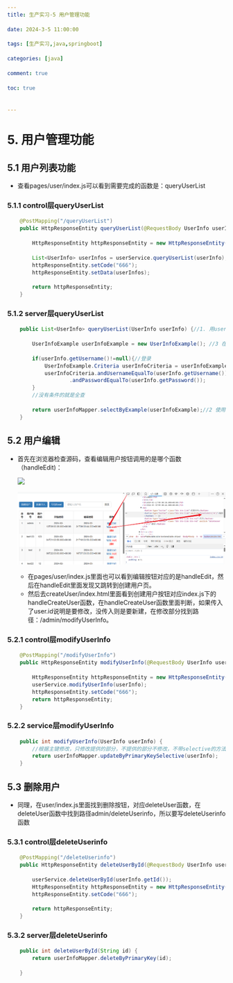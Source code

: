 ```yaml
---
title: 生产实习-5 用户管理功能

date: 2024-3-5 11:00:00

tags: [生产实习,java,springboot]

categories: [java]

comment: true

toc: true


---
```


#
<!--more-->



# 5. 用户管理功能

## 5.1 用户列表功能

- 查看pages/user/index.js可以看到需要完成的函数是：queryUserList

### 5.1.1 control层queryUserList

```java
    @PostMapping("/queryUserList")
    public HttpResponseEntity queryUserList(@RequestBody UserInfo userInfo){

        HttpResponseEntity httpResponseEntity = new HttpResponseEntity();

        List<UserInfo> userInfos = userService.queryUserList(userInfo);
        httpResponseEntity.setCode("666");
        httpResponseEntity.setData(userInfos);

        return httpResponseEntity;
    }
```

### 5.1.2 server层queryUserList

```java
    public List<UserInfo> queryUserList(UserInfo userInfo) {//1. 用userInof查询数据库

        UserInfoExample userInfoExample = new UserInfoExample(); //3 在dbmap/entities里面是有userinfoexample的

        if(userInfo.getUsername()!=null){//登录
            UserInfoExample.Criteria userInfoCriteria = userInfoExample.createCriteria(); //4 然后用这个example创建一个条件
            userInfoCriteria.andUsernameEqualTo(userInfo.getUsername()) //根据这两个条件进行查询
                    .andPasswordEqualTo(userInfo.getPassword());
        }
        //没有条件的就是全查

        return userInfoMapper.selectByExample(userInfoExample);//2 使用userInfoMapper里面自带一些方法，使用里面的selectbyexample查询
    }
```

## 5.2 用户编辑

- 首先在浏览器检查源码，查看编辑用户按钮调用的是哪个函数（handleEdit)：

  ![](D:/blog/themes/yilia/source/img/java/produce_practice/5/1.png)

  ![](img/java/produce_practice/5/1.png)

  - 在pages/user/index.js里面也可以看到编辑按钮对应的是handleEdit，然后在handleEdit里面发现又跳转到创建用户页。
  - 然后去createUser/index.html里面看到创建用户按钮对应index.js下的handleCreateUser函数，在handleCreateUser函数里面判断，如果传入了user.id说明是要修改，没传入则是要新建，在修改部分找到路径：/admin/modifyUserInfo。

### 5.2.1 control层modifyUserInfo

```java
    @PostMapping("/modifyUserInfo")
    public HttpResponseEntity modifyUserInfo(@RequestBody UserInfo userInfo) {

        HttpResponseEntity httpResponseEntity = new HttpResponseEntity();
        userService.modifyUserInfo(userInfo);
        httpResponseEntity.setCode("666");
        return httpResponseEntity;
    }
```

### 5.2.2 service层modifyUserInfo

```java
    public int modifyUserInfo(UserInfo userInfo) {
        //根据主键修改，只修改提供的部分，不提供的部分不修改，不带selective的方法对于不提供的部分默认改成null
        return userInfoMapper.updateByPrimaryKeySelective(userInfo);
    }
```

## 5.3 删除用户

- 同理，在user/index.js里面找到删除按钮，对应deleteUser函数，在deleteUser函数中找到路径admin/deleteUserinfo，所以要写deleteUserinfo函数

### 5.3.1 control层deleteUserinfo

```java
    @PostMapping("/deleteUserinfo")
    public HttpResponseEntity deleteUserById(@RequestBody UserInfo userInfo) {
        
        userService.deleteUserById(userInfo.getId());
        HttpResponseEntity httpResponseEntity = new HttpResponseEntity();
        httpResponseEntity.setCode("666");
        
        return httpResponseEntity;
    }
```



### 5.3.2 server层deleteUserinfo

```java
    public int deleteUserById(String id) {
        return userInfoMapper.deleteByPrimaryKey(id);
        
    }
```